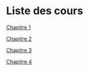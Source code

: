 # Liste des cours

[Chapitre 1](Chapitre%201/Chap1.html)

[Chapitre 2](Chapitre%202/Chap2.html)

[Chapitre 3](Chapitre%203/Chap3.html)

[Chapitre 4](Chapitre%204/Chap4.html)